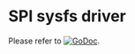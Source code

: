 # SPI sysfs driver

Please refer to
[![GoDoc](https://godoc.org/github.com/maruel/dlibox/go/buses/spi?status.svg)](https://godoc.org/github.com/maruel/dlibox/go/buses/spi).
